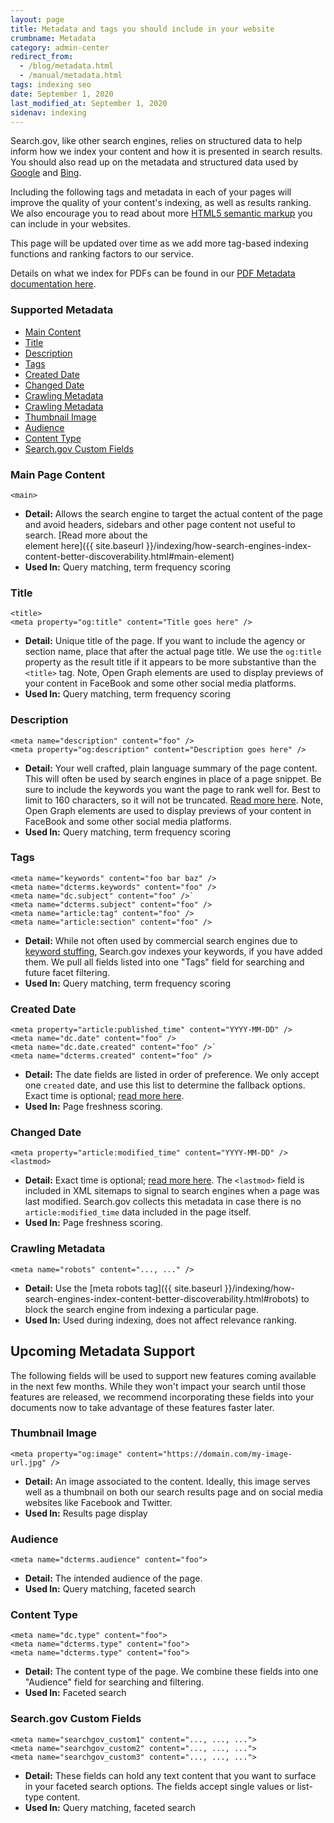 ```yaml
---
layout: page
title: Metadata and tags you should include in your website
crumbname: Metadata
category: admin-center
redirect_from: 
  - /blog/metadata.html
  - /manual/metadata.html
tags: indexing seo
date: September 1, 2020
last_modified_at: September 1, 2020
sidenav: indexing
---
```


Search.gov, like other search engines, relies on structured data to help inform how we index your content and how it is presented in search results. You should also read up on the metadata and structured data used by [Google](https://support.google.com/webmasters/answer/79812?hl=en) and [Bing](https://www.bing.com/webmaster/help/marking-up-your-site-with-structured-data-3a93e731).

Including the following tags and metadata in each of your pages will improve the quality of your content's indexing, as well as results ranking. We also encourage you to read about more [HTML5 semantic markup](https://www.semrush.com/blog/semantic-html5-guide/) you can include in your websites.

This page will be updated over time as we add more tag-based indexing functions and ranking factors to our service.

Details on what we index for PDFs can be found in our [PDF Metadata documentation here]({{site.baseurl}}/indexing/pdf-metadata.html).

<div
  class="usa-summary-box"
  role="region"
  aria-labelledby="summary-box-key-information"
>
  <div class="usa-summary-box__body">
    <h3 class="usa-summary-box__heading" id="summary-box-key-information">
      Supported Metadata
    </h3>
    <div class="usa-summary-box__text">
      <ul class="usa-list">
        <li>
          <a class="usa-summary-box__link" href="#main-page-content">Main Content</a> 
        </li>
        <li>
          <a class="usa-summary-box__link" href="#title">Title</a> 
        </li>
        <li>
          <a class="usa-summary-box__link" href="#description">Description</a> 
        </li>
        <li>
          <a class="usa-summary-box__link" href="#tags">Tags</a> 
        </li>
        <li>
          <a class="usa-summary-box__link" href="#created-date">Created Date</a> 
        </li>
        <li>
          <a class="usa-summary-box__link" href="#changed-date">Changed Date</a> 
        </li>
        <li>
          <a class="usa-summary-box__link" href="#crawling-metadata">Crawling Metadata</a> 
        </li>
        <li>
          <a class="usa-summary-box__link" href="#crawling-metadata">Crawling Metadata</a> 
        </li>
        <li>
          <a class="usa-summary-box__link" href="#thumbnail-image">Thumbnail Image</a> 
        </li>
        <li>
          <a class="usa-summary-box__link" href="#audience">Audience</a> 
        </li>
        <li>
          <a class="usa-summary-box__link" href="#content-type">Content Type</a> 
        </li>
        <li>
          <a class="usa-summary-box__link" href="#searchgov-custom-fields">Search.gov Custom Fields</a> 
        </li>
      </ul>
    </div>
  </div>
</div>


### Main Page Content
```
<main>
```
- **Detail:** Allows the search engine to target the actual content of the page and avoid headers, sidebars and other page content not useful to search. [Read more about the <main> element here]({{ site.baseurl }}/indexing/how-search-engines-index-content-better-discoverability.html#main-element)
- **Used In:** Query matching, term frequency scoring

### Title
```
<title>
<meta property="og:title" content="Title goes here" />
```
- **Detail:** Unique title of the page. If you want to include the agency or section name, place that after the actual page title. We use the `og:title` property as the result title if it appears to be more substantive than the `<title>` tag. Note, Open Graph elements are used to display previews of your content in FaceBook and some other social media platforms.
- **Used In:** Query matching, term frequency scoring


### Description
```
<meta name="description" content="foo" />
<meta property="og:description" content="Description goes here" />
```
- **Detail:** Your well crafted, plain language summary of the page content. This will often be used by search engines in place of a page snippet. Be sure to include the keywords you want the page to rank well for. Best to limit to 160 characters, so it will not be truncated. [Read more here](https://moz.com/learn/seo/meta-description). Note, Open Graph elements are used to display previews of your content in FaceBook and some other social media platforms.
- **Used In:** Query matching, term frequency scoring

### Tags

```
<meta name="keywords" content="foo bar baz" />
<meta name="dcterms.keywords" content="foo" />
<meta name="dc.subject" content="foo" />` 
<meta name="dcterms.subject" content="foo" />
<meta name="article:tag" content="foo" />
<meta name="article:section" content="foo" />
```
- **Detail:** While not often used by commercial search engines due to [keyword stuffing](https://support.google.com/webmasters/answer/66358?hl=en), Search.gov indexes your keywords, if you have added them. We pull all fields listed into one "Tags" field for searching and future facet filtering.
- **Used In:** Query matching, term frequency scoring


### Created Date

```
<meta property="article:published_time" content="YYYY-MM-DD" />
<meta name="dc.date" content="foo" />
<meta name="dc.date.created" content="foo" />`  
<meta name="dcterms.created" content="foo" />
```
- **Detail:** The date fields are listed in order of preference. We only accept one `created` date, and use this list to determine the fallback options. Exact time is optional; [read more here](https://en.wikipedia.org/wiki/ISO_8601).
- **Used In:** Page freshness scoring.


### Changed Date
```
<meta property="article:modified_time" content="YYYY-MM-DD" />
<lastmod>
```

- **Detail:** Exact time is optional; [read more here](https://en.wikipedia.org/wiki/ISO_8601). The `<lastmod>` field is included in XML sitemaps to signal to search engines when a page was last modified. Search.gov collects this metadata in case there is no `article:modified_time` data included in the page itself.
- **Used In:** Page freshness scoring.


### Crawling Metadata
```
<meta name="robots" content="..., ..." />
```
- **Detail:** Use the [meta robots tag]({{ site.baseurl }}/indexing/how-search-engines-index-content-better-discoverability.html#robots) to block the search engine from indexing a particular page.
- **Used In:** Used during indexing, does not affect relevance ranking.




## Upcoming Metadata Support
The following fields will be used to support new features coming available in the next few months. While they won't impact your search until those features are released, we recommend incorporating these fields into your documents now to take advantage of these features faster later.

### Thumbnail Image
```
<meta property="og:image" content="https://domain.com/my-image-url.jpg" />
```
- **Detail:** An image associated to the content. Ideally, this image serves well as a thumbnail on both our search results page and on social media websites like Facebook and Twitter.
- **Used In:** Results page display 


### Audience
```
<meta name="dcterms.audience" content="foo">
```
- **Detail:** The intended audience of the page. 
- **Used In:** Query matching, faceted search


### Content Type
```
<meta name="dc.type" content="foo">
<meta name="dcterms.type" content="foo">
<meta name="dcterms.type" content="foo">
```
- **Detail:** The content type of the page. We combine these fields into one "Audience" field for searching and filtering.
- **Used In:** Faceted search


### Search.gov Custom Fields
```
<meta name="searchgov_custom1" content="..., ..., ...">
<meta name="searchgov_custom2" content="..., ..., ...">
<meta name="searchgov_custom3" content="..., ..., ...">
```
- **Detail:** These fields can hold any text content that you want to surface in your faceted search options. The fields accept single values or list-type content. 
- **Used In:** Query matching, faceted search



